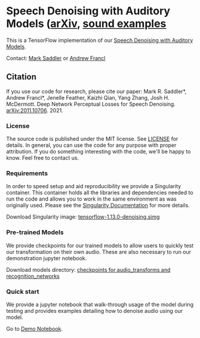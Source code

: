 <a name="top"></a>

# Speech Denoising with Auditory Models ([arXiv](https://arxiv.org/abs/2011.10706), [sound examples](https://mcdermottlab.mit.edu/deep_feature_denoising/demo.html)
This is a TensorFlow implementation of our [Speech Denoising with Auditory Models](https://arxiv.org/abs/2011.10706).

Contact: [Mark Saddler](mailto:msaddler@mit.edu) or [Andrew Francl](mailto:francl@mit.edu)

<a name="citation"></a>
## Citation
If you use our code for research, please cite our paper:
Mark R. Saddler*, Andrew Francl*, Jenelle Feather, Kaizhi Qian, Yang Zhang, Josh H. McDermott. Deep Network Perceptual Losses for Speech Denoising. [arXiv:2011.10706](https://arxiv.org/abs/2011.10706). 2021.

### License
The source code is published under the MIT license. See [LICENSE](./LICENSE.md) for details. In general, you can use the code for any purpose with proper attribution. If you do something interesting with the code, we'll be happy to know. Feel free to contact us.

### Requirements
In order to speed setup and aid reproducibility we provide a Singularity container. This container holds all the libraries and dependencies needed to run the code and allows you to work in the same environment as was originally used. Please see the [Singularity Documentation](https://sylabs.io/guides/3.8/user-guide/) for more details.

Download Singularity image: [tensorflow-1.13.0-denoising.simg](https://drive.google.com/file/d/1KFGMJnuX4l1KRQRRVnzbjXE6bjHA7Tjm/view?usp=sharing)

### Pre-trained Models
We provide checkpoints for our trained models to allow users to quickly test our transformation on their own audio. These are also necessary to run our demonstration jupyter notebook.

Download models directory: [checkpoints for audio_transforms and recognition_networks](https://drive.google.com/drive/folders/1HmXSCVOKQCq7G62rs9KE_jsvVO0UqclC?usp=sharing)

### Quick start

We provide a jupyter notebook that walk-through usage of the model during testing and provides examples detailing how to denoise audio using our model. 

Go to [Demo Notebook](./DEMO.ipynb).


